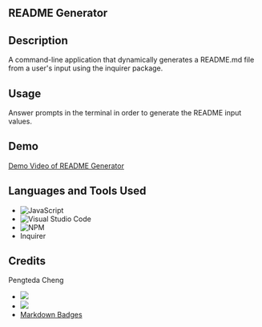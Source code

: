  ## README Generator
 
 ## Description
  A command-line application that dynamically generates a README.md file from a user's input using the inquirer package.

 

  ## Usage
  Answer prompts in the terminal in order to generate the README input values.
  
 ## Demo
 [Demo Video of README Generator](https://youtu.be/ENmiBOp8Evg) 

## Languages and Tools Used 

* ![JavaScript](https://img.shields.io/badge/javascript-%23323330.svg?style=for-the-badge&logo=javascript&logoColor=%23F7DF1E)
* ![Visual Studio Code](https://img.shields.io/badge/Visual%20Studio%20Code-0078d7.svg?style=for-the-badge&logo=visual-studio-code&logoColor=white)
* ![NPM](https://img.shields.io/badge/NPM-%23000000.svg?style=for-the-badge&logo=npm&logoColor=white)
* Inquirer


## Credits
Pengteda Cheng 
* [<img src="https://img.shields.io/badge/github-%23121011.svg?style=for-the-badge&logo=github&logoColor=white">](https://github.com/teedaa)
* [<img src="https://img.shields.io/badge/linkedin-%230077B5.svg?style=for-the-badge&logo=linkedin&logoColor=white">](https://linkedin.com/in/pengteda-cheng)
* [Markdown Badges](https://github.com/Ileriayo/markdown-badges)